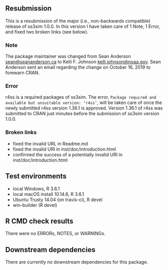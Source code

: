## Resubmission
This is a resubmission of the major (i.e., non-backwards compatible)
release of ss3sim 1.0.0. In this version I have taken care of 
1 Note, 1 Error, and fixed two broken links (see below).

### Note
The package maintainer was changed from Sean Anderson <sean@seananderson.ca>
to Kelli F. Johnson <kelli.johnson@noaa.gov>. Sean Anderson sent an email
regarding the change on October 16, 2019 to forewarn CRAN.

### Error
r4ss is a required packages of ss3sim. The error, 
`Package required and available but unsuitable version: ‘r4ss’`,
will be taken care of once the newly submitted r4ss version 1.36.1 is approved.
Version 1.36.1 of r4ss was submitted to CRAN just minutes before 
the submission of ss3sim version 1.0.0.

### Broken links

* fixed the invalid URL in Readme.md
* fixed the invalid URI in inst/doc/introduction.html
* confirmed the success of a potentially invalid URI in inst/doc/introduction.html

## Test environments
* local Windows, R 3.6.1
* local macOS install 10.14.6, R 3.6.1
* Ubuntu Trusty 14.04 (on travis-ci), R devel
* win-builder (R devel)

## R CMD check results
There were no ERRORs, NOTES, or WARNINGs.

## Downstream dependencies
There are currently no downstream dependencies for this package.
